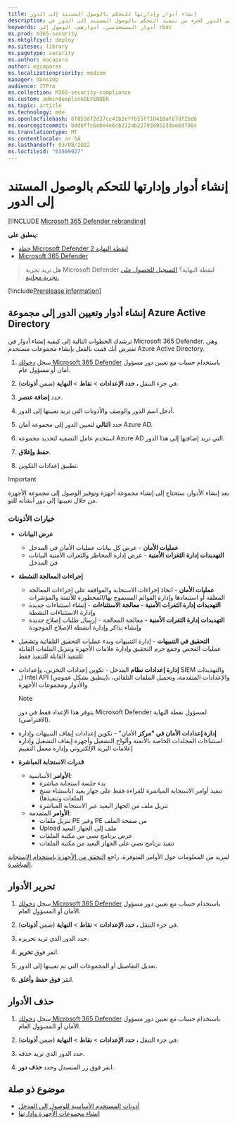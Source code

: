 ```yaml
---
title: إنشاء أدوار وإدارتها للتحكم بالوصول المستند إلى الدور
description: إنشاء أدوار وتحديد الأذونات المعينة إلى الدور كجزء من تنفيذ التحكم بالوصول المستند إلى الدور في Microsoft 365 Defender
keywords: أدوار المستخدمين، أدوارهم، الوصول إلى rbac
ms.prod: m365-security
ms.mktglfcycl: deploy
ms.sitesec: library
ms.pagetype: security
ms.author: macapara
author: mjcaparas
ms.localizationpriority: medium
manager: dansimp
audience: ITPro
ms.collection: M365-security-compliance
ms.custom: admindeeplinkDEFENDER
ms.topic: article
ms.technology: mde
ms.openlocfilehash: 6f853df2d37cc41b2effb55ff10418af67df2bd6
ms.sourcegitcommit: bdd6ffc6ebe4e6cb212ab22793d9513dae6d798c
ms.translationtype: MT
ms.contentlocale: ar-SA
ms.lasthandoff: 03/08/2022
ms.locfileid: "63569927"
---
```

# <a name="create-and-manage-roles-for-role-based-access-control"></a>إنشاء أدوار وإدارتها للتحكم بالوصول المستند إلى الدور

[!INCLUDE [Microsoft 365 Defender rebranding](../../includes/microsoft-defender.md)]

**ينطبق على:**

- [خطة Microsoft Defender لنقطة النهاية 2](https://go.microsoft.com/fwlink/?linkid=2154037)
- [Microsoft 365 Defender](https://go.microsoft.com/fwlink/?linkid=2118804)

> هل تريد تجربة Microsoft Defender لنقطة النهاية؟ [التسجيل للحصول على تجربة مجانية.](https://signup.microsoft.com/create-account/signup?products=7f379fee-c4f9-4278-b0a1-e4c8c2fcdf7e&ru=https://aka.ms/MDEp2OpenTrial?ocid=docs-wdatp-roles-abovefoldlink)

[!include[Prerelease information](../../includes/prerelease.md)]

## <a name="create-roles-and-assign-the-role-to-an-azure-active-directory-group"></a>إنشاء أدوار وتعيين الدور إلى مجموعة Azure Active Directory

ترشدك الخطوات التالية إلى كيفية إنشاء أدوار في Microsoft 365 Defender. وهي تفترض أنك قمت بالفعل بإنشاء مجموعات مستخدم Azure Active Directory.

1. سجل <a href="https://go.microsoft.com/fwlink/p/?linkid=2077139" target="_blank">دخولك Microsoft 365 Defender</a> باستخدام حساب مع تعيين دور مسؤول أمان أو مسؤول عام.

2. في جزء التنقل **، حدد الإعدادات** \> **نقاط** \> **النهاية** (ضمن **أذونات**).

3. حدد **إضافة عنصر**.

4. أدخل اسم الدور والوصف والأذونات التي تريد تعيينها إلى الدور.

5. حدد **التالي** لتعيين الدور إلى مجموعة أمان Azure AD.

6. استخدم عامل التصفية لتحديد مجموعة Azure AD التي تريد إضافتها إلى هذا الدور.

7. **حفظ وإغلاق**.

8. تطبيق إعدادات التكوين.

> [!IMPORTANT]
> بعد إنشاء الأدوار، ستحتاج إلى إنشاء مجموعة أجهزة وتوفير الوصول إلى مجموعة الأجهزة من خلال تعيينها إلى دور أنشأته للتو.

### <a name="permission-options"></a>خيارات الأذونات

- **عرض البيانات**
  - **عمليات الأمان** - عرض كل بيانات عمليات الأمان في المدخل
  - **التهديدات إدارة الثغرات الأمنية** - عرض إدارة المخاطر والثغرات الأمنية البيانات في المدخل

- **إجراءات المعالجة النشطة**
  - **عمليات الأمان** - اتخاذ إجراءات الاستجابة والموافقة على إجراءات المعالجة المعلقة أو استبعادها وإدارة القوائم المسموح بها/المحظورة للأتمتة والمؤشرات
  - **التهديدات إدارة الثغرات الأمنية - معالجة الاستثناءات** - إنشاء استثناءات جديدة وإدارة الاستثناءات النشطة
  - **التهديدات إدارة الثغرات الأمنية -** معالجة المعالجة - إرسال طلبات إصلاح جديدة وإنشاء تذاكر وإدارة أنشطة الإصلاح الموجودة

- **التحقيق في التنبيهات** - إدارة التنبيهات وبدء عمليات التحقيق التلقائية وتشغيل عمليات الفحص وجمع حزم التحقيق وإدارة علامات الأجهزة وتنزيل الملفات القابلة للتنفيذ القابلة للتنفيذ فقط

- **إدارة إعدادات نظام** المدخل - تكوين إعدادات التخزين، وإعدادات SIEM والتهديدات ل Intel API (ينطبق بشكل عمومي)، والإعدادات المتقدمة، وتحميل الملفات التلقائي، والأدوار ومجموعات الأجهزة

    > [!NOTE]
    > يتوفر هذا الإعداد فقط في دور Microsoft Defender لمسؤول نقطة النهاية (الافتراضي).

- **إدارة إعدادات الأمان في "مركز** الأمان" - تكوين إعدادات إيقاف التنبيهات وإدارة استثناءات المجلدات الخاصة بالأتمتة وألواح التشغيل وأجهزة إيقاف التشغيل وإدارة إعلامات البريد الإلكتروني وإدارة معمل التقييم

- **قدرات الاستجابة المباشرة**
  - **الأوامر** الأساسية:
    - بدء جلسة استجابة مباشرة
    - تنفيذ أوامر الاستجابة المباشرة للقراءة فقط على جهاز بعيد (باستثناء نسخ الملفات وتنفيذها)
    - تنزيل ملف من الجهاز البعيد عبر الاستجابة المباشرة
  - **الأوامر** المتقدمة:
    - تنزيل ملفات PE وغير PE من صفحة الملف
    - Upload ملف إلى الجهاز البعيد
    - عرض برنامج نصي من مكتبة الملفات
    - تنفيذ برنامج نصي على الجهاز البعيد من مكتبة الملفات

لمزيد من المعلومات حول الأوامر المتوفرة، راجع [التحقق من الأجهزة باستخدام الاستجابة المباشرة](live-response.md).

## <a name="edit-roles"></a>تحرير الأدوار

1. سجل <a href="https://go.microsoft.com/fwlink/p/?linkid=2077139" target="_blank">دخولك Microsoft 365 Defender</a> باستخدام حساب مع تعيين دور مسؤول الأمان أو المسؤول العام.

2. في جزء التنقل **، حدد الإعدادات** \> **نقاط** \> **النهاية** (ضمن **أذونات**).

3. حدد الدور الذي تريد تحريره.

4. انقر فوق **تحرير**.

5. تعديل التفاصيل أو المجموعات التي تم تعيينها إلى الدور.

6. انقر **فوق حفظ وأغلق**.

## <a name="delete-roles"></a>حذف الأدوار

1. سجل <a href="https://go.microsoft.com/fwlink/p/?linkid=2077139" target="_blank">دخولك Microsoft 365 Defender</a> باستخدام حساب مع تعيين دور مسؤول الأمان أو المسؤول العام.

2. في جزء التنقل **، حدد الإعدادات** \> **نقاط** \> **النهاية** (ضمن **أذونات**).

3. حدد الدور الذي تريد حذفه.

4. انقر فوق زر المنسدل وحدد **حذف دور**.

## <a name="related-topic"></a>موضوع ذو صلة

- [أذونات المستخدم الأساسية للوصول إلى المدخل](basic-permissions.md)
- [إنشاء مجموعات الأجهزة وإدارتها](machine-groups.md)
